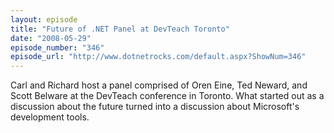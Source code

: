 ```yaml
---
layout: episode
title: "Future of .NET Panel at DevTeach Toronto"
date: "2008-05-29"
episode_number: "346"
episode_url: "http://www.dotnetrocks.com/default.aspx?ShowNum=346"
---
```


Carl and Richard host a panel comprised of Oren Eine, Ted Neward, and Scott Belware at the DevTeach conference in Toronto. What started out as a discussion about the future turned into a discussion about Microsoft's development tools.
